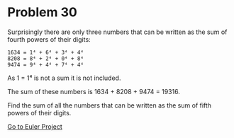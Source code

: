 # Problem 30

Surprisingly there are only three numbers that can be written as the sum of fourth powers of their digits:

    1634 = 1⁴ + 6⁴ + 3⁴ + 4⁴
    8208 = 8⁴ + 2⁴ + 0⁴ + 8⁴
    9474 = 9⁴ + 4⁴ + 7⁴ + 4⁴

As 1 = 1⁴ is not a sum it is not included.

The sum of these numbers is 1634 + 8208 + 9474 = 19316.

Find the sum of all the numbers that can be written as the sum of fifth powers of their digits.

[Go to Euler Project](https://projecteuler.net/problem=30)
